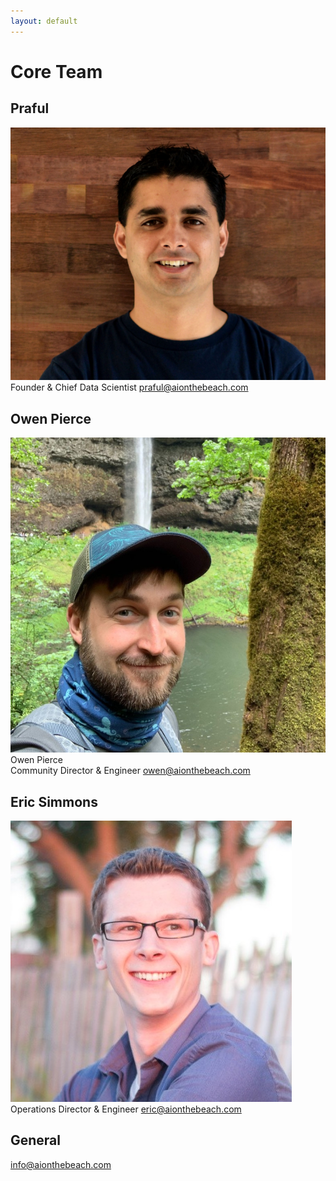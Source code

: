 ```yaml
---
layout: default
---
```


# Core Team

## Praful
![praful](/Images/praful.png)
Founder & Chief Data Scientist
[praful@aionthebeach.com](mailto:praful@aionthebeach.com)

## Owen Pierce
![owen](/Images/owen.jpeg)
Owen Pierce  
Community Director & Engineer
[owen@aionthebeach.com](mailto:owen@aionthebeach.com)

## Eric Simmons
![eric](/Images/eric.jpeg)   
Operations Director & Engineer
[eric@aionthebeach.com](mailto:eric@aionthebeach.com)

## General
[info@aionthebeach.com](mailto:info@aionthebeach.com)
